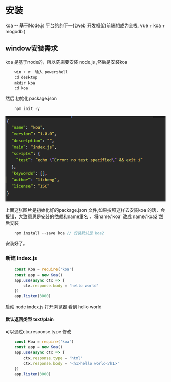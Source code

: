 # 安装

koa -- 基于Node.js 平台的的下一代web 开发框架(前端想成为全栈, vue + koa + mogodb )

## window安装需求

koa 是基于node的，所以先需要安装 node.js ,然后是安装koa

```js
    win + r  输入 powershell
    cd desktop
    mkdir koa
    cd koa
```

然后 初始化package.json

```js
    npm init -y
```

![demo](./install.png)

上面这张图片是初始化好的package.json 文件,如果按照这样去安装koa 的话，会报错，大致意思是安装的依赖和name重名
，将name:'koa' 改成 name:'koa2'然后安装

```js
    npm install --save koa // 安装默认是 koa2
```

安装好了。

### 新建 index.js

```js
    const Koa = require('koa')
    const app = new Koa()
    app.use(async ctx => {
        ctx.response.body = 'hello world'
    })
    app.listen(3000)
```

启动 node index.js 打开浏览器 看到 hello world

#### 默认返回类型 text/plain

可以通过ctx.response.type 修改

```js
    const Koa = require('koa')
    const app = new Koa()
    app.use(async ctx => {
        ctx.response.type = 'html'
        ctx.response.body = '<h1>hello world</h1>'
    })
    app.listen(3000)
```